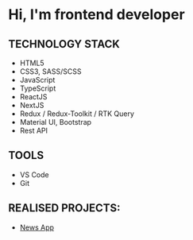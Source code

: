 # Hi, I'm frontend developer

## TECHNOLOGY STACK
- HTML5
- CSS3, SASS/SCSS
- JavaScript
- TypeScript
- ReactJS
- NextJS
- Redux / Redux-Toolkit / RTK Query
- Material UI, Bootstrap
- Rest API

## TOOLS
- VS Code
- Git

## REALISED PROJECTS:
- [News App](https://github.com/Alejandro-Vas/news-app)



 
